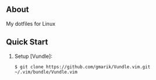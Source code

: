 ## About
My dotfiles for Linux


## Quick Start
1. Setup [Vundle]:

   `$ git clone https://github.com/gmarik/Vundle.vim.git ~/.vim/bundle/Vundle.vim`
